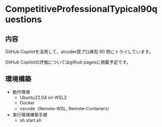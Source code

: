 # CompetitiveProfessionalTypical90questions

## 内容
GitHub Copilotを活用して、atcoder競プロ典型 90 問にトライしています。

GitHub Copilotの評価についてはgithub pagesに掲載予定です。

## 環境構築
- 動作環境
  - Ubuntu22.04 on WSL2
  - Docker
  - vscode（Remote-WSL, Remote-Contaners）
- 実行環境構築手順
  - sh start.sh

